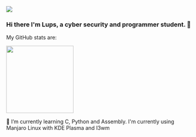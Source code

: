 <img src=https://i.pinimg.com/originals/61/0c/31/610c314429384631fed11dbe62fb28d8.gif>

### Hi there I'm Lups, a cyber security and programmer student. 👋

My GitHub stats are:


<img height="180em" src="https://github-readme-stats.vercel.app/api?username=MrLups&show_icons=true&hide_border=true&&count_private=true&include_all_commits=true" />

🌱 I’m currently learning C, Python and Assembly.
I'm currently using Manjaro Linux with KDE Plasma and I3wm
<!--
**MrLups/MrLups** is a ✨ _special_ ✨ repository because its `README.md` (this file) appears on your GitHub profile.

Here are some ideas to get you started:

- 🔭 I’m currently working on ...
- 🌱 I’m currently learning ...
- 👯 I’m looking to collaborate on ...
- 🤔 I’m looking for help with ...
- 💬 Ask me about ...
- 📫 How to reach me: ...
- 😄 Pronouns: ...
- ⚡ Fun fact: ...
-->

